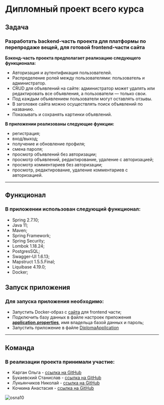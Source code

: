 # Дипломный проект всего курса

## **Задача**

### Разработать backend-часть проекта для платформы по перепродаже вещей, для готовой frontend-части сайта

**Бэкенд-часть проекта предполагает реализацию следующего функционала:**

- Авторизация и аутентификация пользователей.
- Распределение ролей между пользователями: пользователь и администратор.
- CRUD для объявлений на сайте: администратор может удалять или редактировать все объявления, а пользователи — только
  свои.
- Под каждым объявлением пользователи могут оставлять отзывы.
- В заголовке сайта можно осуществлять поиск объявлений по названию.
- Показывать и сохранять картинки объявлений.

**В приложении реализованы следующие функции:**

- регистрация;
- вход/выход;
- получение и обновление профиля;
- смена пароля;
- просмотр объявлений без авторизации;
- просмотр объявлений, редактирование, удаление с авторизацией;
- просмотр комментариев без авторизации;
- просмотр, редактирование, удаление комментариев с авторизацией.

***

## **Функционал**

### В приложении использован следующий функционал:

- Spring 2.7.10;
- Java 11;
- Maven;
- Spring Framework;
- Spring Security;
- Lombok 1.18.24;
- PostgresSQL;
- Swagger-UI 1.6.13;
- Mapstruct 1.5.5.Final;
- Liquibase 4.19.0;
- Docker;

## **Запуск приложения**

### Для запуска приложения необходимо:

- Запустить Docker-образ с [сайта](https://github.com/bizinmitya/front-react-avito/pkgs/container/front-react-avito) для
  frontend части;
- Подключить базу данных в файле настроек
  приложения **[application.properties](src/main/resources/application.properties)**, имя владельца базой данных и
  пароль;
- Запустить приложение в файле [DiplomaApplication](src/main/java/pro/sky/diploma/DiplomaApplication.java)

***

## **Команда**

### В реализации проекта принимали участие:

- Карган Ольга - [ссылка на GitHub](https://github.com/olgakargan)
- Букаевский Станислав - [ссылка на GitHub](https://github.com/stanislavbukaevsky)
- Лукьянчиков Николай - [ссылка на GitHub](https://github.com/NikolayLukjanchikov)
- Кочкина Анастасия - [ссылка на GitHub](https://github.com/kochkinaanastasiya)

![osna10](https://user-images.githubusercontent.com/108877956/236526868-686e692d-5b1b-4307-b02f-e2b8cddbf0ee.png)

